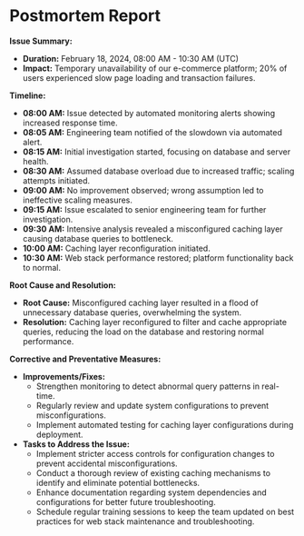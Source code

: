 # Postmortem Report

**Issue Summary:**

-   **Duration:** February 18, 2024, 08:00 AM - 10:30 AM (UTC)
-   **Impact:** Temporary unavailability of our e-commerce platform; 20% of users experienced slow page loading and transaction failures.

**Timeline:**

-   **08:00 AM:** Issue detected by automated monitoring alerts showing increased response time.
-   **08:05 AM:** Engineering team notified of the slowdown via automated alert.
-   **08:15 AM:** Initial investigation started, focusing on database and server health.
-   **08:30 AM:** Assumed database overload due to increased traffic; scaling attempts initiated.
-   **09:00 AM:** No improvement observed; wrong assumption led to ineffective scaling measures.
-   **09:15 AM:** Issue escalated to senior engineering team for further investigation.
-   **09:30 AM:** Intensive analysis revealed a misconfigured caching layer causing database queries to bottleneck.
-   **10:00 AM:** Caching layer reconfiguration initiated.
-   **10:30 AM:** Web stack performance restored; platform functionality back to normal.

**Root Cause and Resolution:**

-   **Root Cause:** Misconfigured caching layer resulted in a flood of unnecessary database queries, overwhelming the system.
-   **Resolution:** Caching layer reconfigured to filter and cache appropriate queries, reducing the load on the database and restoring normal performance.

**Corrective and Preventative Measures:**

-   **Improvements/Fixes:**
    -   Strengthen monitoring to detect abnormal query patterns in real-time.
    -   Regularly review and update system configurations to prevent misconfigurations.
    -   Implement automated testing for caching layer configurations during deployment.
-   **Tasks to Address the Issue:**
    -   Implement stricter access controls for configuration changes to prevent accidental misconfigurations.
    -   Conduct a thorough review of existing caching mechanisms to identify and eliminate potential bottlenecks.
    -   Enhance documentation regarding system dependencies and configurations for better future troubleshooting.
    -   Schedule regular training sessions to keep the team updated on best practices for web stack maintenance and troubleshooting.
